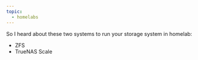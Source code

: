```yaml
---
topic:
  - homelabs
---
```

So I heard about these two systems to run your storage system in homelab:
- ZFS
- TrueNAS Scale